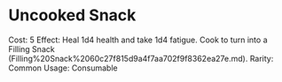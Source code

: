 # Uncooked Snack

Cost: 5
Effect: Heal 1d4 health and take 1d4 fatigue. Cook to turn into a Filling Snack (Filling%20Snack%2060c27f815d9a4f7aa702f9f8362ea27e.md).
Rarity: Common
Usage: Consumable
